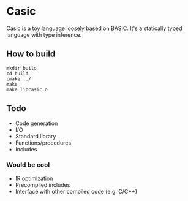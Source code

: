 # Casic

Casic is a toy language loosely based on BASIC. It's a statically typed language with type inference.

## How to build
```
mkdir build
cd build
cmake ../
make
make libcasic.o
```

## Todo
* Code generation
* I/O
* Standard library
* Functions/procedures
* Includes
### Would be cool
* IR optimization
* Precompiled includes
* Interface with other compiled code (e.g. C/C++)